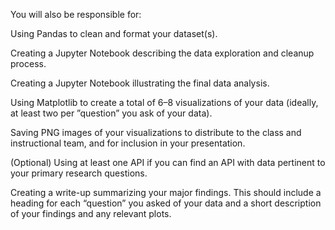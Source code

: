 You will also be responsible for:


Using Pandas to clean and format your dataset(s). 

Creating a Jupyter Notebook describing the data exploration and cleanup process.

Creating a Jupyter Notebook illustrating the final data analysis.

Using Matplotlib to create a total of 6–8 visualizations of your data (ideally, at least two per ”question” you ask of your data). 

Saving PNG images of your visualizations to distribute to the class and instructional team, and for inclusion in your presentation. 

(Optional) Using at least one API if you can find an API with data pertinent to your primary research questions. 

Creating a write-up summarizing your major findings. This should include a heading for each “question” you asked of your data and 
a short description of your findings and any relevant plots.